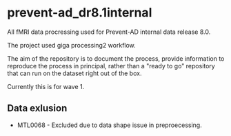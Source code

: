 # prevent-ad_dr8.1internal
All fMRI data procressing used for Prevent-AD internal data release 8.0.

The project used giga processing2 workflow.

The aim of the repository is to document the process, provide information to reproduce the process in principal, 
rather than a "ready to go" repository that can run on the dataset right out of the box.

Currently this is for wave 1.

## Data exlusion
- MTL0068 - Excluded due to data shape issue in preproecessing.

